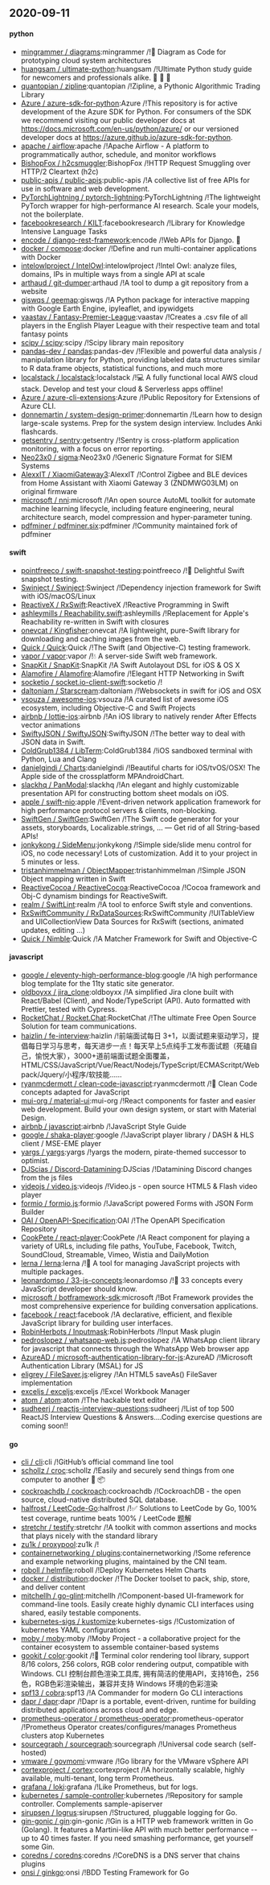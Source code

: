 ## 2020-09-11

#### python
* [mingrammer / diagrams](https://github.com/mingrammer/diagrams):mingrammer /!🎨
Diagram as Code for prototyping cloud system architectures
* [huangsam / ultimate-python](https://github.com/huangsam/ultimate-python):huangsam /!Ultimate Python study guide for newcomers and professionals alike.
🐍
🐍
🐍
* [quantopian / zipline](https://github.com/quantopian/zipline):quantopian /!Zipline, a Pythonic Algorithmic Trading Library
* [Azure / azure-sdk-for-python](https://github.com/Azure/azure-sdk-for-python):Azure /!This repository is for active development of the Azure SDK for Python. For consumers of the SDK we recommend visiting our public developer docs at https://docs.microsoft.com/en-us/python/azure/ or our versioned developer docs at https://azure.github.io/azure-sdk-for-python.
* [apache / airflow](https://github.com/apache/airflow):apache /!Apache Airflow - A platform to programmatically author, schedule, and monitor workflows
* [BishopFox / h2csmuggler](https://github.com/BishopFox/h2csmuggler):BishopFox /!HTTP Request Smuggling over HTTP/2 Cleartext (h2c)
* [public-apis / public-apis](https://github.com/public-apis/public-apis):public-apis /!A collective list of free APIs for use in software and web development.
* [PyTorchLightning / pytorch-lightning](https://github.com/PyTorchLightning/pytorch-lightning):PyTorchLightning /!The lightweight PyTorch wrapper for high-performance AI research. Scale your models, not the boilerplate.
* [facebookresearch / KILT](https://github.com/facebookresearch/KILT):facebookresearch /!Library for Knowledge Intensive Language Tasks
* [encode / django-rest-framework](https://github.com/encode/django-rest-framework):encode /!Web APIs for Django.
🎸
* [docker / compose](https://github.com/docker/compose):docker /!Define and run multi-container applications with Docker
* [intelowlproject / IntelOwl](https://github.com/intelowlproject/IntelOwl):intelowlproject /!Intel Owl: analyze files, domains, IPs in multiple ways from a single API at scale
* [arthaud / git-dumper](https://github.com/arthaud/git-dumper):arthaud /!A tool to dump a git repository from a website
* [giswqs / geemap](https://github.com/giswqs/geemap):giswqs /!A Python package for interactive mapping with Google Earth Engine, ipyleaflet, and ipywidgets
* [vaastav / Fantasy-Premier-League](https://github.com/vaastav/Fantasy-Premier-League):vaastav /!Creates a .csv file of all players in the English Player League with their respective team and total fantasy points
* [scipy / scipy](https://github.com/scipy/scipy):scipy /!Scipy library main repository
* [pandas-dev / pandas](https://github.com/pandas-dev/pandas):pandas-dev /!Flexible and powerful data analysis / manipulation library for Python, providing labeled data structures similar to R data.frame objects, statistical functions, and much more
* [localstack / localstack](https://github.com/localstack/localstack):localstack /!💻
A fully functional local AWS cloud stack. Develop and test your cloud & Serverless apps offline!
* [Azure / azure-cli-extensions](https://github.com/Azure/azure-cli-extensions):Azure /!Public Repository for Extensions of Azure CLI.
* [donnemartin / system-design-primer](https://github.com/donnemartin/system-design-primer):donnemartin /!Learn how to design large-scale systems. Prep for the system design interview. Includes Anki flashcards.
* [getsentry / sentry](https://github.com/getsentry/sentry):getsentry /!Sentry is cross-platform application monitoring, with a focus on error reporting.
* [Neo23x0 / sigma](https://github.com/Neo23x0/sigma):Neo23x0 /!Generic Signature Format for SIEM Systems
* [AlexxIT / XiaomiGateway3](https://github.com/AlexxIT/XiaomiGateway3):AlexxIT /!Control Zigbee and BLE devices from Home Assistant with Xiaomi Gateway 3 (ZNDMWG03LM) on original firmware
* [microsoft / nni](https://github.com/microsoft/nni):microsoft /!An open source AutoML toolkit for automate machine learning lifecycle, including feature engineering, neural architecture search, model compression and hyper-parameter tuning.
* [pdfminer / pdfminer.six](https://github.com/pdfminer/pdfminer.six):pdfminer /!Community maintained fork of pdfminer

#### swift
* [pointfreeco / swift-snapshot-testing](https://github.com/pointfreeco/swift-snapshot-testing):pointfreeco /!📸
Delightful Swift snapshot testing.
* [Swinject / Swinject](https://github.com/Swinject/Swinject):Swinject /!Dependency injection framework for Swift with iOS/macOS/Linux
* [ReactiveX / RxSwift](https://github.com/ReactiveX/RxSwift):ReactiveX /!Reactive Programming in Swift
* [ashleymills / Reachability.swift](https://github.com/ashleymills/Reachability.swift):ashleymills /!Replacement for Apple's Reachability re-written in Swift with closures
* [onevcat / Kingfisher](https://github.com/onevcat/Kingfisher):onevcat /!A lightweight, pure-Swift library for downloading and caching images from the web.
* [Quick / Quick](https://github.com/Quick/Quick):Quick /!The Swift (and Objective-C) testing framework.
* [vapor / vapor](https://github.com/vapor/vapor):vapor /!💧
A server-side Swift web framework.
* [SnapKit / SnapKit](https://github.com/SnapKit/SnapKit):SnapKit /!A Swift Autolayout DSL for iOS & OS X
* [Alamofire / Alamofire](https://github.com/Alamofire/Alamofire):Alamofire /!Elegant HTTP Networking in Swift
* [socketio / socket.io-client-swift](https://github.com/socketio/socket.io-client-swift):socketio /!
* [daltoniam / Starscream](https://github.com/daltoniam/Starscream):daltoniam /!Websockets in swift for iOS and OSX
* [vsouza / awesome-ios](https://github.com/vsouza/awesome-ios):vsouza /!A curated list of awesome iOS ecosystem, including Objective-C and Swift Projects
* [airbnb / lottie-ios](https://github.com/airbnb/lottie-ios):airbnb /!An iOS library to natively render After Effects vector animations
* [SwiftyJSON / SwiftyJSON](https://github.com/SwiftyJSON/SwiftyJSON):SwiftyJSON /!The better way to deal with JSON data in Swift.
* [ColdGrub1384 / LibTerm](https://github.com/ColdGrub1384/LibTerm):ColdGrub1384 /!iOS sandboxed terminal with Python, Lua and Clang
* [danielgindi / Charts](https://github.com/danielgindi/Charts):danielgindi /!Beautiful charts for iOS/tvOS/OSX! The Apple side of the crossplatform MPAndroidChart.
* [slackhq / PanModal](https://github.com/slackhq/PanModal):slackhq /!An elegant and highly customizable presentation API for constructing bottom sheet modals on iOS.
* [apple / swift-nio](https://github.com/apple/swift-nio):apple /!Event-driven network application framework for high performance protocol servers & clients, non-blocking.
* [SwiftGen / SwiftGen](https://github.com/SwiftGen/SwiftGen):SwiftGen /!The Swift code generator for your assets, storyboards, Localizable.strings, … — Get rid of all String-based APIs!
* [jonkykong / SideMenu](https://github.com/jonkykong/SideMenu):jonkykong /!Simple side/slide menu control for iOS, no code necessary! Lots of customization. Add it to your project in 5 minutes or less.
* [tristanhimmelman / ObjectMapper](https://github.com/tristanhimmelman/ObjectMapper):tristanhimmelman /!Simple JSON Object mapping written in Swift
* [ReactiveCocoa / ReactiveCocoa](https://github.com/ReactiveCocoa/ReactiveCocoa):ReactiveCocoa /!Cocoa framework and Obj-C dynamism bindings for ReactiveSwift.
* [realm / SwiftLint](https://github.com/realm/SwiftLint):realm /!A tool to enforce Swift style and conventions.
* [RxSwiftCommunity / RxDataSources](https://github.com/RxSwiftCommunity/RxDataSources):RxSwiftCommunity /!UITableView and UICollectionView Data Sources for RxSwift (sections, animated updates, editing ...)
* [Quick / Nimble](https://github.com/Quick/Nimble):Quick /!A Matcher Framework for Swift and Objective-C

#### javascript
* [google / eleventy-high-performance-blog](https://github.com/google/eleventy-high-performance-blog):google /!A high performance blog template for the 11ty static site generator.
* [oldboyxx / jira_clone](https://github.com/oldboyxx/jira_clone):oldboyxx /!A simplified Jira clone built with React/Babel (Client), and Node/TypeScript (API). Auto formatted with Prettier, tested with Cypress.
* [RocketChat / Rocket.Chat](https://github.com/RocketChat/Rocket.Chat):RocketChat /!The ultimate Free Open Source Solution for team communications.
* [haizlin / fe-interview](https://github.com/haizlin/fe-interview):haizlin /!前端面试每日 3+1，以面试题来驱动学习，提倡每日学习与思考，每天进步一点！每天早上5点纯手工发布面试题（死磕自己，愉悦大家），3000+道前端面试题全面覆盖，HTML/CSS/JavaScript/Vue/React/Nodejs/TypeScript/ECMAScritpt/Webpack/Jquery/小程序/软技能……
* [ryanmcdermott / clean-code-javascript](https://github.com/ryanmcdermott/clean-code-javascript):ryanmcdermott /!🛁
Clean Code concepts adapted for JavaScript
* [mui-org / material-ui](https://github.com/mui-org/material-ui):mui-org /!React components for faster and easier web development. Build your own design system, or start with Material Design.
* [airbnb / javascript](https://github.com/airbnb/javascript):airbnb /!JavaScript Style Guide
* [google / shaka-player](https://github.com/google/shaka-player):google /!JavaScript player library / DASH & HLS client / MSE-EME player
* [yargs / yargs](https://github.com/yargs/yargs):yargs /!yargs the modern, pirate-themed successor to optimist.
* [DJScias / Discord-Datamining](https://github.com/DJScias/Discord-Datamining):DJScias /!Datamining Discord changes from the js files
* [videojs / video.js](https://github.com/videojs/video.js):videojs /!Video.js - open source HTML5 & Flash video player
* [formio / formio.js](https://github.com/formio/formio.js):formio /!JavaScript powered Forms with JSON Form Builder
* [OAI / OpenAPI-Specification](https://github.com/OAI/OpenAPI-Specification):OAI /!The OpenAPI Specification Repository
* [CookPete / react-player](https://github.com/CookPete/react-player):CookPete /!A React component for playing a variety of URLs, including file paths, YouTube, Facebook, Twitch, SoundCloud, Streamable, Vimeo, Wistia and DailyMotion
* [lerna / lerna](https://github.com/lerna/lerna):lerna /!🐉
A tool for managing JavaScript projects with multiple packages.
* [leonardomso / 33-js-concepts](https://github.com/leonardomso/33-js-concepts):leonardomso /!📜
33 concepts every JavaScript developer should know.
* [microsoft / botframework-sdk](https://github.com/microsoft/botframework-sdk):microsoft /!Bot Framework provides the most comprehensive experience for building conversation applications.
* [facebook / react](https://github.com/facebook/react):facebook /!A declarative, efficient, and flexible JavaScript library for building user interfaces.
* [RobinHerbots / Inputmask](https://github.com/RobinHerbots/Inputmask):RobinHerbots /!Input Mask plugin
* [pedroslopez / whatsapp-web.js](https://github.com/pedroslopez/whatsapp-web.js):pedroslopez /!A WhatsApp client library for javascript that connects through the WhatsApp Web browser app
* [AzureAD / microsoft-authentication-library-for-js](https://github.com/AzureAD/microsoft-authentication-library-for-js):AzureAD /!Microsoft Authentication Library (MSAL) for JS
* [eligrey / FileSaver.js](https://github.com/eligrey/FileSaver.js):eligrey /!An HTML5 saveAs() FileSaver implementation
* [exceljs / exceljs](https://github.com/exceljs/exceljs):exceljs /!Excel Workbook Manager
* [atom / atom](https://github.com/atom/atom):atom /!The hackable text editor
* [sudheerj / reactjs-interview-questions](https://github.com/sudheerj/reactjs-interview-questions):sudheerj /!List of top 500 ReactJS Interview Questions & Answers....Coding exercise questions are coming soon!!

#### go
* [cli / cli](https://github.com/cli/cli):cli /!GitHub’s official command line tool
* [schollz / croc](https://github.com/schollz/croc):schollz /!Easily and securely send things from one computer to another
🐊
📦
* [cockroachdb / cockroach](https://github.com/cockroachdb/cockroach):cockroachdb /!CockroachDB - the open source, cloud-native distributed SQL database.
* [halfrost / LeetCode-Go](https://github.com/halfrost/LeetCode-Go):halfrost /!✅
Solutions to LeetCode by Go, 100% test coverage, runtime beats 100% / LeetCode 题解
* [stretchr / testify](https://github.com/stretchr/testify):stretchr /!A toolkit with common assertions and mocks that plays nicely with the standard library
* [zu1k / proxypool](https://github.com/zu1k/proxypool):zu1k /!
* [containernetworking / plugins](https://github.com/containernetworking/plugins):containernetworking /!Some reference and example networking plugins, maintained by the CNI team.
* [roboll / helmfile](https://github.com/roboll/helmfile):roboll /!Deploy Kubernetes Helm Charts
* [docker / distribution](https://github.com/docker/distribution):docker /!The Docker toolset to pack, ship, store, and deliver content
* [mitchellh / go-glint](https://github.com/mitchellh/go-glint):mitchellh /!Component-based UI-framework for command-line tools. Easily create highly dynamic CLI interfaces using shared, easily testable components.
* [kubernetes-sigs / kustomize](https://github.com/kubernetes-sigs/kustomize):kubernetes-sigs /!Customization of kubernetes YAML configurations
* [moby / moby](https://github.com/moby/moby):moby /!Moby Project - a collaborative project for the container ecosystem to assemble container-based systems
* [gookit / color](https://github.com/gookit/color):gookit /!🎨
Terminal color rendering tool library, support 8/16 colors, 256 colors, RGB color rendering output, compatible with Windows. CLI 控制台颜色渲染工具库, 拥有简洁的使用API，支持16色，256色，RGB色彩渲染输出，兼容并支持 Windows 环境的色彩渲染
* [spf13 / cobra](https://github.com/spf13/cobra):spf13 /!A Commander for modern Go CLI interactions
* [dapr / dapr](https://github.com/dapr/dapr):dapr /!Dapr is a portable, event-driven, runtime for building distributed applications across cloud and edge.
* [prometheus-operator / prometheus-operator](https://github.com/prometheus-operator/prometheus-operator):prometheus-operator /!Prometheus Operator creates/configures/manages Prometheus clusters atop Kubernetes
* [sourcegraph / sourcegraph](https://github.com/sourcegraph/sourcegraph):sourcegraph /!Universal code search (self-hosted)
* [vmware / govmomi](https://github.com/vmware/govmomi):vmware /!Go library for the VMware vSphere API
* [cortexproject / cortex](https://github.com/cortexproject/cortex):cortexproject /!A horizontally scalable, highly available, multi-tenant, long term Prometheus.
* [grafana / loki](https://github.com/grafana/loki):grafana /!Like Prometheus, but for logs.
* [kubernetes / sample-controller](https://github.com/kubernetes/sample-controller):kubernetes /!Repository for sample controller. Complements sample-apiserver
* [sirupsen / logrus](https://github.com/sirupsen/logrus):sirupsen /!Structured, pluggable logging for Go.
* [gin-gonic / gin](https://github.com/gin-gonic/gin):gin-gonic /!Gin is a HTTP web framework written in Go (Golang). It features a Martini-like API with much better performance -- up to 40 times faster. If you need smashing performance, get yourself some Gin.
* [coredns / coredns](https://github.com/coredns/coredns):coredns /!CoreDNS is a DNS server that chains plugins
* [onsi / ginkgo](https://github.com/onsi/ginkgo):onsi /!BDD Testing Framework for Go

